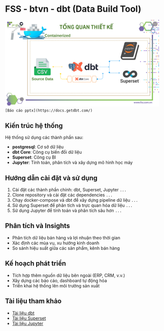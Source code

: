 # FSS - btvn - dbt (Data Build Tool)
![Tổng quan hệ thống](/.vscode/FSS%20-%20training%20.pptx.png)
```[Báo cáo pptx](https://docs.getdbt.com/)```
## Kiến trúc hệ thống
Hệ thống sử dụng các thành phần sau:
- **postgresql**: Cơ sở dữ liệu
- **dbt Core**: Công cụ biến đổi dữ liệu
- **Superset**: Công cụ BI
- **Jupyter**: Tính toán, phân tích và xây dựng mô hình học máy

## Hướng dẫn cài đặt và sử dụng
1. Cài đặt các thành phần chính: dbt, Superset, Jupyter
```...```
2. Clone repository và cài đặt các dependencies
```...```
3. Chạy docker-compose và dbt để xây dựng pipeline dữ liệu
```...```
4. Sử dụng Superset để phân tích và trực quan hóa dữ liệu
```...```
5. Sử dụng Jupyter để tính toán và phân tích sâu hơn
```...```

## Phân tích và Insights
- Phân tích dữ liệu bán hàng và lợi nhuận theo thời gian
- Xác định các mùa vụ, xu hướng kinh doanh
- So sánh hiệu suất giữa các sản phẩm, kênh bán hàng

## Kế hoạch phát triển
- Tích hợp thêm nguồn dữ liệu bên ngoài (ERP, CRM, v.v.)
- Xây dựng các báo cáo, dashboard tự động hóa
- Triển khai hệ thống lên môi trường sản xuất

## Tài liệu tham khảo
- [Tài liệu dbt](https://docs.getdbt.com/)
- [Tài liệu Superset](https://superset.apache.org/docs/intro)
- [Tài liệu Jupyter](https://jupyter.org/documentation)
